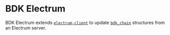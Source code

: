 # BDK Electrum

BDK Electrum extends [`electrum-client`] to update [`bdk_chain`] structures
from an Electrum server.

[`electrum-client`]: https://docs.rs/electrum-client/
[`bdk_chain`]: https://docs.rs/bdk-chain/
